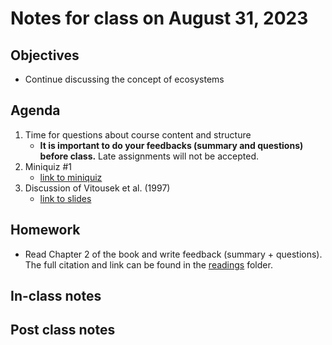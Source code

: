 # Notes for class on August 31, 2023

## Objectives
- Continue discussing the concept of ecosystems

## Agenda
1. Time for questions about course content and structure
	- **It is important to do your feedbacks (summary and questions) before class.** Late assignments
	will not be accepted.
2. Miniquiz #1
	- [link to miniquiz](../miniquizzes/miniquiz1_08.31.2023.pdf)
3. Discussion of Vitousek et al. (1997)
	- [link to slides](../lecture_slides/1b_vitousek_et_al.pdf)

## Homework
- Read Chapter 2 of the book and write feedback (summary + questions). 
The full citation and link can be found in the 
[readings](../readings) folder.

## In-class notes

## Post class notes

